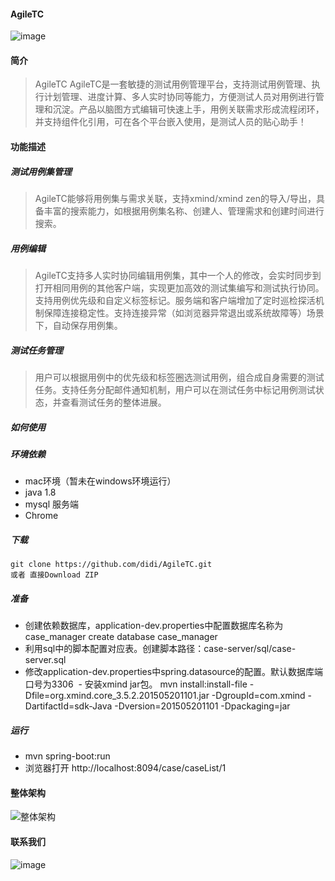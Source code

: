 #### AgileTC
![image](https://dpubstatic.udache.com/static/dpubimg/RQnYIFAwEd/logo.png)
#### 简介

>AgileTC AgileTC是一套敏捷的测试用例管理平台，支持测试用例管理、执行计划管理、进度计算、多人实时协同等能力，方便测试人员对用例进行管理和沉淀。产品以脑图方式编辑可快速上手，用例关联需求形成流程闭环，并支持组件化引用，可在各个平台嵌入使用，是测试人员的贴心助手！

#### 功能描述

##### 测试用例集管理
>AgileTC能够将用例集与需求关联，支持xmind/xmind zen的导入/导出，具备丰富的搜索能力，如根据用例集名称、创建人、管理需求和创建时间进行搜索。

##### 用例编辑
>AgileTC支持多人实时协同编辑用例集，其中一个人的修改，会实时同步到打开相同用例的其他客户端，实现更加高效的测试集编写和测试执行协同。支持用例优先级和自定义标签标记。服务端和客户端增加了定时巡检探活机制保障连接稳定性。支持连接异常（如浏览器异常退出或系统故障等）场景下，自动保存用例集。

##### 测试任务管理
>用户可以根据用例中的优先级和标签圈选测试用例，组合成自身需要的测试任务。支持任务分配邮件通知机制，用户可以在测试任务中标记用例测试状态，并查看测试任务的整体进展。

##### 如何使用
##### 环境依赖
- mac环境（暂未在windows环境运行） 
- java 1.8 
- mysql 服务端 
- Chrome

##### 下载
```
git clone https://github.com/didi/AgileTC.git 
或者 直接Download ZIP
```

##### 准备
- 创建依赖数据库，application-dev.properties中配置数据库名称为case_manager create database case_manager 
- 利用sql中的脚本配置对应表。创建脚本路径：case-server/sql/case-server.sql 
- 修改application-dev.properties中spring.datasource的配置。默认数据库端口号为3306 
- 安装xmind jar包。 mvn install:install-file -Dfile=org.xmind.core_3.5.2.201505201101.jar -DgroupId=com.xmind -DartifactId=sdk-Java -Dversion=201505201101 -Dpackaging=jar

##### 运行
- mvn spring-boot:run 
- 浏览器打开 http://localhost:8094/case/caseList/1

#### 整体架构
![整体架构](https://dpubstatic.udache.com/static/dpubimg/f1f36dbd-d85a-452e-85d6-47738aa3f459.png)

#### 联系我们
![image](https://dpubstatic.udache.com/static/dpubimg/22391f2f-f03c-4b3b-92a7-92f41313b473.png)
